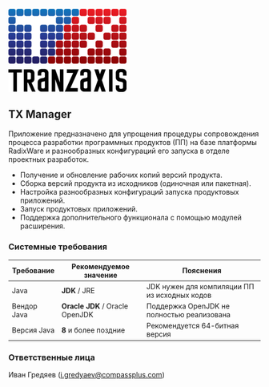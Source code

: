 ﻿![](docs/images/logo.png)

TX Manager
----------
Приложение предназначено для упрощения процедуры сопровождения процесса разработки программных продуктов (ПП) на базе платформы RadixWare и разнообразных конфигураций его запуска в отделе проектных разработок. 

* Получение и обновление рабочих копий версий продукта.
* Сборка версий продукта из исходников (одиночная или пакетная).
* Настройка разнообразных конфигураций запуска продуктовых приложений. 
* Запуск продуктовых приложений.
* Поддержка дополнительного функционала с помощью модулей расширения.

### Системные требования ###
| Требование    | Рекомендуемое значение          | Пояснения                                     |
| ------------- | ------------------------------- | --------------------------------------------- |
| Java          | **JDK** / JRE                   | JDK нужен для компиляции ПП из исходных кодов |
| Вендор Java   | **Oracle JDK** / Oracle OpenJDK | Поддержка OpenJDK не полностью реализована    |
| Версия Java   | **8** и более поздние           | Рекомендуется 64-битная версия                |

### Ответственные лица ###
Иван Гредяев (i.gredyaev@compassplus.com)